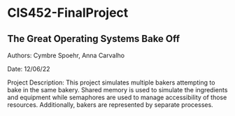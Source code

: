# CIS452-FinalProject
## The Great Operating Systems Bake Off

Authors: Cymbre Spoehr, Anna Carvalho

Date: 12/06/22

Project Description: This project simulates multiple bakers attempting to bake in the same bakery. 
Shared memory is used to simulate the ingredients and equipment while semaphores are used to manage
accessibility of those resources. Additionally, bakers are represented by separate processes.
